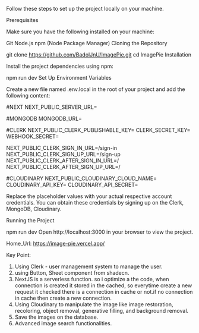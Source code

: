 Follow these steps to set up the project locally on your machine.

Prerequisites

Make sure you have the following installed on your machine:

Git
Node.js
npm (Node Package Manager)
Cloning the Repository

git clone https://github.com/BadolJnU/ImagePie.git
cd ImagePie
Installation

Install the project dependencies using npm:

npm run dev
Set Up Environment Variables

Create a new file named .env.local in the root of your project and add the following content:

#NEXT
NEXT_PUBLIC_SERVER_URL=

#MONGODB
MONGODB_URL=

#CLERK
NEXT_PUBLIC_CLERK_PUBLISHABLE_KEY=
CLERK_SECRET_KEY=
WEBHOOK_SECRET=

NEXT_PUBLIC_CLERK_SIGN_IN_URL=/sign-in
NEXT_PUBLIC_CLERK_SIGN_UP_URL=/sign-up
NEXT_PUBLIC_CLERK_AFTER_SIGN_IN_URL=/
NEXT_PUBLIC_CLERK_AFTER_SIGN_UP_URL=/

#CLOUDINARY
NEXT_PUBLIC_CLOUDINARY_CLOUD_NAME=
CLOUDINARY_API_KEY=
CLOUDINARY_API_SECRET=

Replace the placeholder values with your actual respective account credentials. You can obtain these credentials by signing up on the Clerk, MongoDB, Cloudinary.

Running the Project

npm run dev
Open http://localhost:3000 in your browser to view the project.

Home_Url: https://image-pie.vercel.app/

Key Point:

1. Using Clerk - user management system to manage the user.
2. using Button, Sheet component from shadecn.
3. NextJS is a serverless function. so i optimize a the code, when connection is created it stored in the cached, so everytime create a new request it checked there is a connection in cache or not.if no connection in cache then create a new connection.
4. Using Cloudinary to manipulate the image like image restoration, recoloring, object removal, generative filling, and background removal.
5. Save the images on the database.
6. Advanced image search functionalities.
